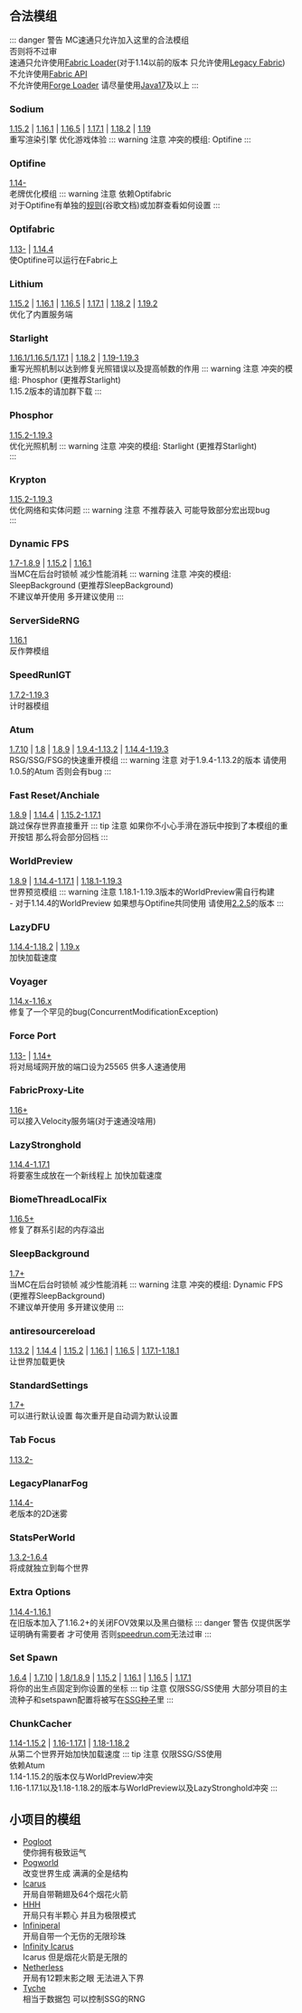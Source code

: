 ## 合法模组
::: danger 警告
MC速通只允许加入这里的合法模组   
否则将不过审   
速通只允许使用[Fabric Loader](https://fabricmc.net/)(对于1.14以前的版本 只允许使用[Legacy Fabric](https://legacyfabric.net/))   
不允许使用[Fabric API](https://modrinth.com/mod/fabric-api)   
不允许使用[Forge Loader](https://files.minecraftforge.net/net/minecraftforge/forge/)
请尽量使用[Java17](https://www.oracle.com/java/technologies/javase/jdk17-archive-downloads.html)及以上
:::
### Sodium
[1.15.2](https://github.com/Minecraft-Java-Edition-Speedrunning/mcsr-sodium-1.15.2/releases) | 
 [1.16.1](https://github.com/Minecraft-Java-Edition-Speedrunning/mcsr-sodium-1.16.1/releases) |
 [1.16.5](https://github.com/Minecraft-Java-Edition-Speedrunning/mcsr-sodium-1.16.5/releases) |
 [1.17.1](https://github.com/Minecraft-Java-Edition-Speedrunning/mcsr-sodium-1.17.1/releases) |
 [1.18.2](https://github.com/Minecraft-Java-Edition-Speedrunning/mcsr-sodium-1.18.2/releases) |
[1.19](https://github.com/Minecraft-Java-Edition-Speedrunning/mcsr-sodium-1.19/releases)   
        重写渲染引擎 优化游戏体验
  ::: warning 注意
  冲突的模组: Optifine
  :::

### Optifine
[1.14-](https://optifine.net/downloads)   
  老牌优化模组
  ::: warning 注意
    依赖Optifabric   
    对于Optifine有单独的[规则](http://bombch.us/DOOK)(谷歌文档)或加群查看如何设置
  :::

### Optifabric
[1.13-](https://github.com/RedLime/OptiFabric-Pre1.14/releases) | 
[1.14.4](https://github.com/Sjouwer/OptiFabric-1.14.4-Updated/releases)   
  使Optifine可以运行在Fabric上
### Lithium
[1.15.2](https://www.curseforge.com/minecraft/mc-mods/lithium/files/2904300) |
[1.16.1](https://github.com/mrmangohands/lithium-fabric/releases) |
[1.16.5](https://modrinth.com/mod/lithium/version/rvsW1zhb) |
[1.17.1](https://modrinth.com/mod/lithium/version/mc1.17.1-0.7.5) |
[1.18.2](https://modrinth.com/mod/lithium/version/mc1.18.2-0.10.2) |
[1.19.2](https://modrinth.com/mod/lithium/version/mc1.19.2-0.10.2)   
  优化了内置服务端

### Starlight
[1.16.1/1.16.5/1.17.1](https://github.com/PaperMC/Starlight/releases) |
[1.18.2](https://modrinth.com/mod/starlight/version/4ew9whL8) |
[1.19-1.19.3](https://modrinth.com/mod/starlight/version/1.1.1%2B1.19)   
  重写光照机制以达到修复光照错误以及提高帧数的作用
      ::: warning 注意
      冲突的模组: Phosphor (更推荐Starlight)   
      1.15.2版本的请加群下载
      :::

### Phosphor
[1.15.2-1.19.3](https://github.com/CaffeineMC/phosphor-fabric/releases)   
  优化光照机制
      ::: warning 注意
      冲突的模组: Starlight (更推荐Starlight)   
      :::

### Krypton
[1.15.2-1.19.3](https://github.com/mrmangohands/krypton/releases)    
  优化网络和实体问题
      ::: warning 注意
      不推荐装入 可能导致部分宏出现bug   
      :::
### Dynamic FPS
[1.7-1.8.9](https://github.com/RedLime/Pre1.9-Dynamic-FPS/releases/tag/1.0.1) |
[1.15.2](https://cdn.discordapp.com/attachments/816880312415027280/926260415900561408/dynamic-fps-2.0.4-but-different.jar) |
[1.16.1](https://cdn.discordapp.com/attachments/830250875376107542/880559489735086100/dynamic-menu-fps-0.1.jar)   
  当MC在后台时锁帧 减少性能消耗
      ::: warning 注意
      冲突的模组: SleepBackground (更推荐SleepBackground)   
      不建议单开使用 多开建议使用
      :::

### ServerSideRNG
[1.16.1](https://github.com/Minecraft-Java-Edition-Speedrunning/mcsr-serversiderng-1.16.1/releases)   
  反作弊模组

### SpeedRunIGT
[1.7.2-1.19.3](https://redlime.github.io/SpeedRunIGT/)   
  计时器模组

### Atum
[1.7.10](https://github.com/Minecraft-Java-Edition-Speedrunning/mcsr-atum-1.7.10/releases) |
[1.8](https://github.com/Minecraft-Java-Edition-Speedrunning/mcsr-atum-1.8/releases) |
[1.8.9](https://github.com/Minecraft-Java-Edition-Speedrunning/mcsr-atum-1.8.9/releases) |
[1.9.4-1.13.2](https://github.com/VoidXWalker/Atum/releases/tag/v1.0.5) |
[1.14.4-1.19.3](https://modrinth.com/mod/atum)   
  RSG/SSG/FSG的快速重开模组
  ::: warning 注意
  对于1.9.4-1.13.2的版本 请使用1.0.5的Atum 否则会有bug
  :::

### Fast Reset/Anchiale
[1.8.9](https://github.com/VoidXWalker/Anchiale/releases) |
[1.14.4](https://github.com/marinersfan824/FastReset/releases/tag/1.14.4) |
[1.15.2-1.17.1](https://github.com/jan-leila/FastReset/releases/)    
  跳过保存世界直接重开
  ::: tip 注意
  如果你不小心手滑在游玩中按到了本模组的重开按钮 那么将会部分回档
  :::

### WorldPreview
[1.8.9](https://github.com/Minecraft-Java-Edition-Speedrunning/mcsr-worldpreview-1.8.9/releases) |
[1.14.4-1.17.1](https://modrinth.com/mod/worldpreview) |
[1.18.1-1.19.3](https://github.com/VoidXWalker/WorldPreview)   
  世界预览模组
  ::: warning 注意
  1.18.1-1.19.3版本的WorldPreview需自行构建   
    - 对于1.14.4的WorldPreview 如果想与Optifine共同使用 请使用[2.2.5](https://github.com/VoidXWalker/WorldPreview/releases/tag/v2.2.5)的版本
  :::

### LazyDFU
[1.14.4-1.18.2](https://modrinth.com/mod/lazydfu/version/C6e265zK) |
[1.19.x](https://modrinth.com/mod/lazydfu/version/0.1.3)   
  加快加载速度

### Voyager
[1.14.x-1.16.x](https://github.com/modmuss50/Voyager/releases/tag/1.0.0)      
  修复了一个罕见的bug(ConcurrentModificationException)

### Force Port
[1.13-](https://github.com/marinersfan824/Force-Port-Mod/releases) |
[1.14+](https://github.com/DuncanRuns/Force-Port-Mod/releases)   
  将对局域网开放的端口设为25565 供多人速通使用   

### FabricProxy-Lite
[1.16+](https://modrinth.com/mod/fabricproxy-lite/versions)   
  可以接入Velocity服务端(对于速通没啥用)

### LazyStronghold
[1.14.4-1.17.1](https://github.com/Gregor0410/LazyStronghold/releases)   
  将要塞生成放在一个新线程上 加快加载速度

### BiomeThreadLocalFix
[1.16.5+](https://github.com/RedLime/BiomeThreadLocalFix/releases)    
  修复了群系引起的内存溢出

### SleepBackground
[1.7+](https://github.com/RedLime/SleepBackground/releases)   
      当MC在后台时锁帧 减少性能消耗
      ::: warning 注意
      冲突的模组: Dynamic FPS (更推荐SleepBackground)   
      不建议单开使用 多开建议使用
      :::

### antiresourcereload
[1.13.2](https://github.com/Minecraft-Java-Edition-Speedrunning/mcsr-antiresourcereload-1.13.2/releases) |
[1.14.4](https://github.com/Minecraft-Java-Edition-Speedrunning/mcsr-antiresourcereload-1.14.4/releases) |
[1.15.2](https://github.com/Minecraft-Java-Edition-Speedrunning/mcsr-antiresourcereload-1.15.2/releases) |
[1.16.1](https://github.com/Minecraft-Java-Edition-Speedrunning/mcsr-antiresourcereload-1.16.1/releases) |
[1.16.5](https://github.com/Minecraft-Java-Edition-Speedrunning/mcsr-antiresourcereload-1.16.5/releases) |
[1.17.1-1.18.1](https://github.com/Minecraft-Java-Edition-Speedrunning/mcsr-antiresourcereload-1.17.1-1.18.1/releases)   
  让世界加载更快

### StandardSettings
[1.7+](https://github.com/KingContaria/StandardSettings/releases/tag/v1.2.2)   
  可以进行默认设置 每次重开是自动调为默认设置

### Tab Focus
[1.13.2-](https://github.com/RedLime/TabFocus/releases)   

### LegacyPlanarFog
[1.14.4-](https://github.com/RedLime/LegacyPlanarFog/releases)   
  老版本的2D迷雾

### StatsPerWorld
[1.3.2-1.6.4](https://github.com/RedLime/StatsPerWorld/releases)   
  将成就独立到每个世界

### Extra Options
[1.14.4-1.16.1](https://github.com/VoidXWalker/extra-options/releases)   
  在旧版本加入了1.16.2+的关闭FOV效果以及黑白徽标
  ::: danger 警告
  仅提供医学证明确有需要者 才可使用 否则[speedrun.com](https://www.speedrun.com)无法过审
  :::

### Set Spawn
[1.6.4](https://github.com/Minecraft-Java-Edition-Speedrunning/mcsr-set-spawn-1.6.4/releases) |
[1.7.10](https://github.com/Minecraft-Java-Edition-Speedrunning/mcsr-set-spawn-1.7.10/releases) |
[1.8/1.8.9](https://github.com/Minecraft-Java-Edition-Speedrunning/mcsr-set-spawn-1.8-1.8.9/releases) |
[1.15.2](https://github.com/Minecraft-Java-Edition-Speedrunning/mcsr-set-spawn-1.15.2/releases) |
[1.16.1](https://github.com/Minecraft-Java-Edition-Speedrunning/mcsr-set-spawn-1.16.1/releases) |
[1.16.5](https://github.com/Minecraft-Java-Edition-Speedrunning/mcsr-set-spawn-1.16.5/releases) |
[1.17.1](https://github.com/Minecraft-Java-Edition-Speedrunning/mcsr-set-spawn-1.17.1/releases)   
  将你的出生点固定到你设置的坐标
  ::: tip 注意
  仅限SSG/SS使用 大部分项目的主流种子和setspawn配置将被写在[SSG种子](ssgseeds.md)里
  :::

### ChunkCacher
[1.14-1.15.2](https://github.com/Minecraft-Java-Edition-Speedrunning/mcsr-chunkcacher-1.14-1.15.2/releases) |
[1.16-1.17.1](https://github.com/Minecraft-Java-Edition-Speedrunning/mcsr-chunkcacher-1.16-1.17.1/releases) |
[1.18-1.18.2](https://github.com/Minecraft-Java-Edition-Speedrunning/mcsr-chunkcacher-1.18-1.18.2/releases)   
  从第二个世界开始加快加载速度
  ::: tip 注意
  仅限SSG/SS使用   
  依赖Atum   
  1.14-1.15.2的版本仅与WorldPreview冲突   
  1.16-1.17.1以及1.18-1.18.2的版本与WorldPreview以及LazyStronghold冲突
  :::

## 小项目的模组
- [Pogloot]( https://github.com/AbyssStudios/PogLoot)   
使你拥有极致运气
- [Pogworld](https://github.com/QuesiaSR/pogworld)   
改变世界生成 满满的全是结构
- [Icarus](https://github.com/DuncanRuns/Icarus-Mod)   
开局自带鞘翅及64个烟花火箭
- [HHH](https://github.com/DuncanRuns/HalfHeartHardcore-Mod)   
开局只有半颗心 并且为极限模式
- [Infiniperal](https://github.com/DuncanRuns/InfiniPearl)   
开局自带一个无伤的无限珍珠
- [Infinity Icarus](https://github.com/VoidXWalker/infinity-icarus)   
Icarus 但是烟花火箭是无限的
- [Netherless](https://github.com/QuesiaSR/netherless)   
开局有12颗末影之眼 无法进入下界
- [Tyche](https://github.com/VoidXWalker/tyche)   
相当于数据包 可以控制SSG的RNG

